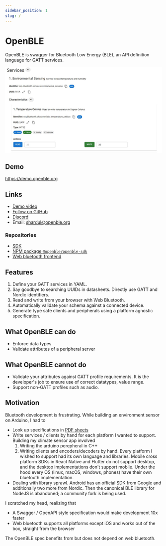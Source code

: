 ```yaml
---
sidebar_position: 1
slug: /
---
```


# OpenBLE

OpenBLE is swagger for Bluetooth Low Energy (BLE), an API definition language for GATT services.

![Web bluetooth demo](../static/img/openble-screenshot.jpg)

## Demo

https://demo.openble.org

## Links

- [Demo video](https://www.loom.com/share/4f1304d2749d476682ed27727921d023?sid=5c100489-29cb-4641-aa5b-7b41570866e4)
- [Follow on GitHub](https://github.com/openble-org/openble-sdk)
- [Discord](https://discord.gg/dJk69ZC6RD)
- Email: shardul@openble.org

### Repositories

- [SDK](https://github.com/openble-org/openble-sdk)
- [NPM package `@openble/openble-sdk`](https://www.npmjs.com/package/@openble/openble-sdk)
- [Web bluetooth frontend](https://github.com/openble-org/openble-ui)

## Features

1. Define your GATT services in YAML.
2. Say goodbye to searching UUIDs in datasheets. Directly use GATT and Nordic identifiers.
3. Read and write from your browser with Web Bluetooth.
4. Automatically validate your schema against a connected device.
5. Generate type safe clients and peripherals using a platform agnostic specification.

## What OpenBLE can do

- Enforce data types
- Validate attributes of a peripheral server

## What OpenBLE cannot do

- Validate your attributes against GATT profile requirements. It is the developer's job to ensure use of correct datatypes, value range.
- Support non-GATT profiles such as audio.

## Motivation

Bluetooth development is frustrating. While building an environment sensor on Arduino, I had to

- Look up specifications in [PDF sheets](https://files.seeedstudio.com/wiki/SeeedStudio-XIAO-ESP32S3/res/GATT.pdf)
- Write services / clients by hand for each platform I wanted to support. Building my climate sensor app involved
  1. Writing the arduino perepheral in C++
  2. Writing clients and encoders/decoders by hand. Every platform I wished to support had its own language and libraries. Mobile cross platform SDKs in React Native and Flutter do not support desktop, and the desktop implementations don't support mobile. Under the hood every OS (linux, macOS, windows, phones) have their own bluetooth implementation.
- Dealing with library sprawl. Android has an official SDK from Google and additionally two more from Nordic. Then the canonical BLE library for NodeJS is abandoned; a community fork is being used.

I scratched my head, realizing that

- A Swagger / OpenAPI style specification would make development 10x faster
- Web bluetooth supports all platforms except iOS and works out of the box, straight from the browser

The OpenBLE spec benefits from but does not depend on web bluetooth.

